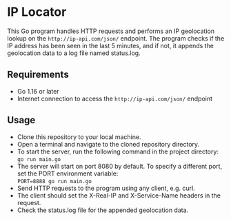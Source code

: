 # IP Locator

This Go program handles HTTP requests and performs an IP geolocation lookup on the `http://ip-api.com/json/` endpoint. The program checks if the IP address has been seen in the last 5 minutes, and if not, it appends the geolocation data to a log file named status.log.

## Requirements

- Go 1.16 or later
- Internet connection to access the `http://ip-api.com/json/` endpoint

## Usage

- Clone this repository to your local machine.
- Open a terminal and navigate to the cloned repository directory.
- To start the server, run the following command in the project directory:<br>`go run main.go`
- The server will start on port 8080 by default. To specify a different port, set the PORT environment variable: <br> `PORT=8888 go run main.go`
- Send HTTP requests to the program using any client, e.g. curl.
- The client should set the X-Real-IP and X-Service-Name headers in the request.
- Check the status.log file for the appended geolocation data.
